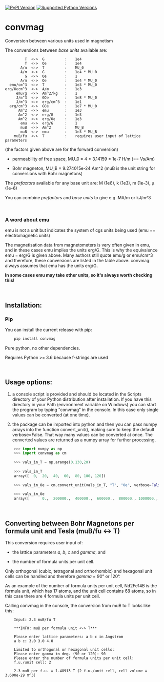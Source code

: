 [![PyPI Version](https://img.shields.io/pypi/v/convmag.svg)](https://pypi.python.org/pypi/convmag/)
[![Supported Python Versions](https://img.shields.io/pypi/pyversions/convmag.svg)](https://pypi.python.org/pypi/convmag/)

# convmag
Conversion between various units used in magnetism

The conversions between *base units* available are:
        
             T  <->  G         :    1e4
             T  <->  Oe        :    1e4
           A/m  <->  T         :    MU_0
           A/m  <->  G         :    1e4 * MU_0
             G  <->  Oe        :    1
           A/m  <->  Oe        :    1e4 * MU_0
      emu/cm^3  <->  T         :    1e3 * MU_0
    erg/Oecm^3  <->  A/m       :    1e3
         emu/g  <->  Am^2/kg   :    1
         J/m^3  <->  GOe       :    1e8 * MU_0
         J/m^3  <->  erg/cm^3  :    1e1
      erg/cm^3  <->  GOe       :    1e7 * MU_0
          Am^2  <->  emu       :    1e3
          Am^2  <->  erg/G     :    1e3
          Am^2  <->  erg/Oe    :    1e3
           emu  <->  erg/G     :    1
           muB  <->  Am^2      :    MU_B
           muB  <->  emu       :    1e3 * MU_B
        muB/fu  <->  T         :    requires user input of lattice parameters

(the factors given above are for the forward conversion)

- permeability of free space, MU_0 = 4 * 3.14159 * 1e-7 H/m  (== Vs/Am)

- Bohr magneton, MU_B =  9.274015e-24 Am^2
      (muB is the unit string for conversions with Bohr magnetons)

The *prefactors* available for any base unit are: M (1e6), k (1e3), m (1e-3), µ (1e-6)

You can combine *prefactors* and *base units* to give e.g. MA/m or kJ/m^3

<br>

### A word about emu

emu is not a unit but indicates the system of cgs units being used (emu == electromagnetic units)

The magnetisation data from magnetometers is very often given in emu, and in these cases emu implies the units erg/G. 
This is why the equivalence emu = erg/G is given above. Many authors still quote emu/g or emu/cm^3 and therefore,
these conversions are listed in the table above. convmag always assumes that emu has the units erg/G.

**In some cases emu may take other units, so it's always worth checking this!** 

<br>

## Installation:

### Pip
You can install the current release with pip:
```bash
    pip install convmag
```

Pure python, no other dependencies.

Requires Python >= 3.6 because f-strings are used

<br>

## Usage options:

1) a console script is provided and should be located in the Scripts directory of
   your Python distribution after installation. If you have this directory in
   your Path (environment variable on Windows) you can start the program by
   typing "convmag" in the console. In this case only single values can be 
   converted (at one time).

2) the package can be imported into python and then you can pass numpy arrays
   into the function convert_unit(), making sure to keep the default verbose=False.
   That way many values can be converted at once. The converted
   values are returned as a numpy array for further processing.
   
```python
    >>> import numpy as np
    >>> import convmag as cm
    
    >>> vals_in_T = np.arange(0,130,20)
    
    >>> vals_in_T
    array([  0,  20,  40,  60,  80, 100, 120])
   
    >>> vals_in_Oe = cm.convert_unit(vals_in_T, "T", "Oe", verbose=False)
    
    >>> vals_in_Oe
    array([      0.,  200000.,  400000.,  600000.,  800000., 1000000., 1200000.])
```

<br>

## Converting between Bohr Magnetons per formula unit and Tesla (muB/fu <-> T)

This conversion requires user input of:

- the lattice parameters *a*, *b*, *c* and *gamma*, and

- the number of formula units per unit cell.

Only orthogonal (cubic, tetragonal and orthorhombic) and hexagonal unit cells can be handled
and therefore *gamma* = 90° or 120°.

As an example of the number of formula units per unit cell, Nd2Fe14B is the formula unit, which
has 17 atoms, and the unit cell contains 68 atoms, so in this case there are 4 formula units per unit cell.

Calling convmag in the console, the conversion from muB to T looks like this:

```
    Input: 2.3 muB/fu T

    ***INFO: muB per formula unit <-> T***

    Please enter lattice parameters: a b c in Angstrom
    a b c: 3.0 3.0 4.0

    Limited to orthogonal or hexagonal unit cells:
    Please enter gamma in deg. (90 or 120): 90
    Please enter the number of formula units per unit cell:
    f.u./unit cell: 2

    2.3 muB per f.u. = 1.48913 T (2 f.u./unit cell, cell volume = 3.600e-29 m^3)
```

